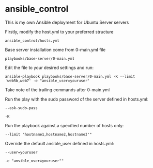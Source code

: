 # ansible_control
This is my own Ansible deployment for Ubuntu Server servers

Firstly, modify the host.yml to your preferred structure

    ansible_control/hosts.yml

Base server installation come from 0-main.yml file

    playbooks/base-server/0-main.yml

Edit the file to your desired settings and run:

    ansible-playbook playbooks/base-server/0-main.yml -K --limit 'web5b,web7' -e "ansible_user=youruser"

Take note of the trailing commands after 0-main.yml

Run the play with the sudo password of the server defined in hosts.yml:

    --ask-sudo-pass

    -K

Run the playbook against a specified number of hosts only:

    --limit 'hostname1,hostname2,hostname3'" 

Override the default ansible_user defined in hosts.yml:

    --user=youruser
    
    -e "ansible_user=youruser"" 
    